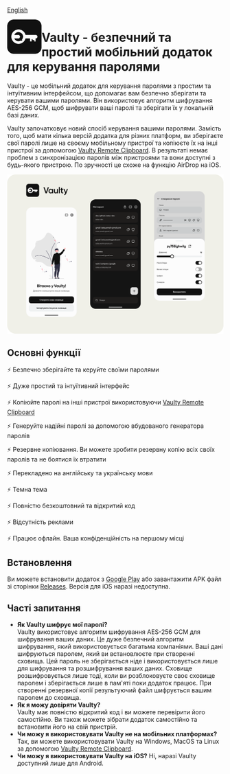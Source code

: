 [English](https://github.com/astsu-dev/vaulty-mobile)

<img align="left" width="80" height="80" src="assets/icon-for-github.png" alt="App icon" />

# Vaulty - безпечний та простий мобільний додаток для керування паролями

Vaulty - це мобільний додаток для керування паролями з простим та інтуїтивним інтерфейсом, що допомагає вам безпечно зберігати
та керувати вашими паролями. Він використовує алгоритм шифрування AES-256 GCM, щоб шифрувати ваші паролі та зберігати
їх у локальній базі даних.

Vaulty започатковує новий спосіб керування вашими паролями.
Замість того, щоб мати кілька версій додатка для різних платформ,
ви зберігаєте свої паролі лише на своєму мобільному пристрої та копіюєте їх на інші пристрої
за допомогою [Vaulty Remote Clipboard](https://github.com/astsu-dev/vaulty-remote-clipboard).
В результаті немає проблем з синхронізацією паролів між пристроями та вони доступні з будь-якого пристрою.
По зручності це схоже на функцію AirDrop на iOS.

<img src="assets/app-banner-ua.png" alt="App banner" />

## Основні функції

⚡ Безпечно зберігайте та керуйте своїми паролями

⚡ Дуже простий та інтуїтивний інтерфейс

⚡ Копіюйте паролі на інші пристрої використовуючи [Vaulty Remote Clipboard](https://github.com/astsu-dev/vaulty-remote-clipboard)

⚡ Генеруйте надійні паролі за допомогою вбудованого генератора паролів

⚡ Резервне копіювання. Ви можете зробити резервну копію всіх своїх паролів та не боятися їх втратити

⚡ Перекладено на англійську та українську мови

⚡ Темна тема

⚡ Повністю безкоштовний та відкритий код

⚡ Відсутність реклами

⚡ Працює офлайн. Ваша конфіденційність на першому місці

## Встановлення

Ви можете встановити додаток з [Google Play](https://play.google.com/store/apps/details?id=com.astsu_dev.vaulty)
або завантажити APK файл зі сторінки [Releases](https://github.com/astsu-dev/vaulty-mobile/releases/latest).
Версія для iOS наразі недоступна.

## Часті запитання

- **Як Vaulty шифрує мої паролі?**  
  Vaulty використовує алгоритм шифрування AES-256 GCM для шифрування ваших даних. Це дуже безпечний алгоритм шифрування, який використовується багатьма компаніями.
  Ваші дані шифруються паролем, який ви встановлюєте при створенні сховища. Цей пароль не зберігається ніде і використовується лише для шифрування та розшифрування ваших даних.
  Сховище розшифровується лише тоді, коли ви розблоковуєте своє сховище паролем і зберігається лише в пам'яті поки додаток працює.
  При створенні резервної копії результуючий файл шифрується вашим паролем до сховища.
- **Як я можу довіряти Vaulty?**  
  Vaulty має повністю відкритий код і ви можете перевірити його самостійно. Ви також можете зібрати додаток самостійно та встановити його на свій пристрій.
- **Чи можу я використовувати Vaulty не на мобільних платформах?**
  Так, ви можете використовувати Vaulty на Windows, MacOS та Linux за допомогою [Vaulty Remote Clipboard](https://github.com/astsu-dev/vaulty-remote-clipboard).
- **Чи можу я використовувати Vaulty на iOS?**
  Ні, наразі Vaulty доступний лише для Android.
